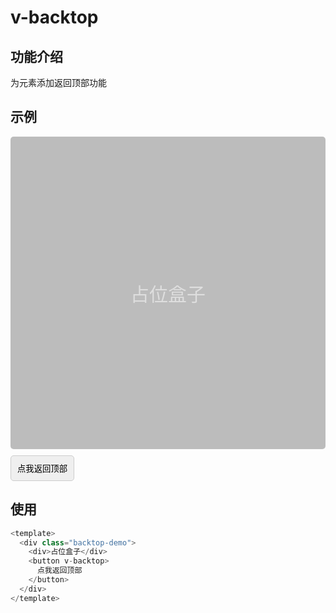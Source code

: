 # v-backtop

## 功能介绍

为元素添加返回顶部功能

## 示例

<div style="height:500px;background:rgba(125,125,125,.5);margin-bottom:10px;display:flex;justify-content:center;align-items:center;border-radius:5px;color: rgba(255,255,255,.5);font-size:30px;" >占位盒子</div>
<button style="display:flex;justify-content:center;align-items:center;border:1px solid #ccc;padding:10px;border-radius:5px" v-backtop>
  点我返回顶部
</button>



## 使用

```typescript {4}
<template>
  <div class="backtop-demo">
    <div>占位盒子</div>
    <button v-backtop>
      点我返回顶部
    </button>
  </div>
</template>
```

